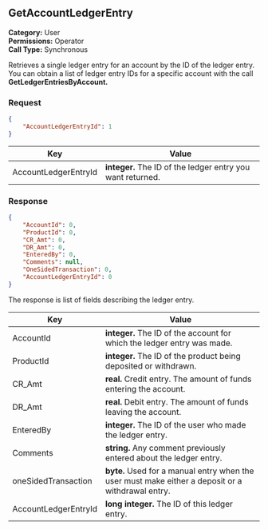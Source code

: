## GetAccountLedgerEntry

**Category:** User<br />
**Permissions:** Operator<br />
**Call Type:** Synchronous

Retrieves a single ledger entry for an account by the ID of the ledger entry. You can obtain a list of ledger entry IDs for a specific account with the call **GetLedgerEntriesByAccount.** 

### Request

```json
{
    "AccountLedgerEntryId": 1
}
```

| Key                  | Value                                                      |
| -------------------- | ---------------------------------------------------------- |
| AccountLedgerEntryId | **integer.** The ID of the ledger entry you want returned. |

### Response

```json
{
    "AccountId": 0,
    "ProductId": 0,
    "CR_Amt": 0,
    "DR_Amt": 0,
    "EnteredBy": 0,
    "Comments": null,
    "OneSidedTransaction": 0,
    "AccountLedgerEntryId": 0
}
```

The response is list of fields describing the ledger entry.

| Key                       | Value                                                        |
| ------------------------- | ------------------------------------------------------------ |
| AccountId                 | **integer.** The ID of the account for which the ledger entry was made. |
| ProductId                 | **integer.** The ID of the product being deposited or withdrawn. |
| CR_Amt                    | **real.** Credit entry. The amount of funds entering the account. |
| DR_Amt                    | **real.** Debit entry. The amount of funds leaving the account. |
| EnteredBy                 | **integer.** The ID of the user who made the ledger entry.   |
| Comments                  | **string.** Any comment previously entered about the ledger entry. |
| oneSidedTransaction       | **byte.** Used for a manual entry when the user must make either a deposit or a withdrawal entry. |
| AccountLedgerEntryId      | **long integer.** The ID of this ledger entry.                     |


